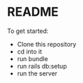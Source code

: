 # README

To get started: 

* Clone this repository
* cd into it
* run bundle
* run rails db:setup
* run the server

